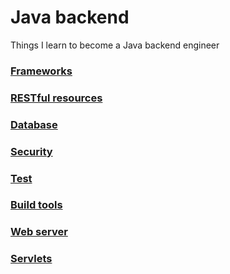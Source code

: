 # Java backend
Things I learn to become a Java backend engineer

### [Frameworks](frameworks.md)

### [RESTful resources](rest.md)

### [Database](database.md)

### [Security](security.md)

### [Test](test.md)

### [Build tools](build_tools.md)

### [Web server](webserver.md)

### [Servlets](servlet.md)
